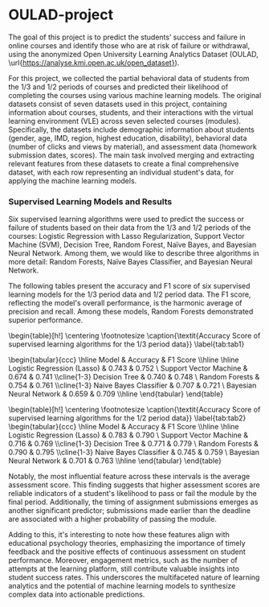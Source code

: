 # OULAD-project
The goal of this project is to predict the students’ success and failure in online courses and identify those who are at risk of failure or withdrawal, using the anonymized Open University Learning Analytics Dataset (OULAD, \url{https://analyse.kmi.open.ac.uk/open_dataset}).

For this project, we collected the partial behavioral data of students from the $1/3$ and $1/2$ periods of courses and predicted their likelihood of completing the courses using various machine learning models. The original datasets consist of seven datasets used in this project, containing information about courses, students, and their interactions with the virtual learning environment (VLE) across seven selected courses (modules). Specifically, the datasets include demographic information about students (gender, age, IMD, region, highest education, disability), behavioral data (number of clicks and views by material), and assessment data (homework submission dates, scores). The main task involved merging and extracting relevant features from these datasets to create a final comprehensive dataset, with each row representing an individual student's data, for applying the machine learning models.

### Supervised Learning Models and Results
Six supervised learning algorithms were used to predict the success or failure of students based on their data from the $1/3$ and $1/2$ periods of the courses: Logistic Regression with Lasso Regularization, Support Vector Machine (SVM), Decision Tree, Random Forest, Naïve Bayes, and Bayesian Neural Network. Among them, we would like to describe three algorithms in more detail: Random Forests, Naïve Bayes Classifier, and Bayesian Neural Network.

The following tables present the accuracy and F1 score of six supervised learning models for the $1/3$ period data and $1/2$ period data. The F1 score, reflecting the model's overall performance, is the harmonic average of precision and recall. Among these models, Random Forests demonstrated superior performance.

\begin{table}[h!]
\centering
\footnotesize
\caption{\textit{Accuracy Score of supervised learning algorithms for the 1/3 period data}}
\label{tab:tab1}

\begin{tabular}{ccc}
\hline
Model & Accuracy & F1 Score \\\hline \hline
Logistic Regression (Lasso) & 0.743 & 0.752 \\
Support Vector Machine & 0.674 & 0.741 \\\cline{1-3}
Decision Tree & 0.740 & 0.748 \\
Random Forests & 0.754 & 0.761 \\\cline{1-3}
Naive Bayes Classifier & 0.707 & 0.721 \\
Bayesian Neural Network & 0.659 & 0.709 \\\hline
\end{tabular}
\end{table}


\begin{table}[h!]
\centering
\footnotesize
\caption{\textit{Accuracy Score of supervised learning algorithms for the 1/2 period data}}
\label{tab:tab2}
\begin{tabular}{ccc}
\hline
Model & Accuracy & F1 Score \\\hline \hline
Logistic Regression (Lasso) & 0.783 & 0.790 \\
Support Vector Machine & 0.716 & 0.769 \\\cline{1-3}
Decision Tree & 0.771 & 0.779 \\
Random Forests & 0.790 & 0.795 \\\cline{1-3}
Naive Bayes Classifier & 0.745 & 0.759 \\
Bayesian Neural Network & 0.701 & 0.763 \\\hline
\end{tabular}
\end{table}


Notably, the most influential feature across these intervals is the average assessment score. This finding suggests that higher assessment scores are reliable indicators of a student's likelihood to pass or fail the module by the final period. Additionally, the timing of assignment submissions emerges as another significant predictor; submissions made earlier than the deadline are associated with a higher probability of passing the module.

Adding to this, it's interesting to note how these features align with educational psychology theories, emphasizing the importance of timely feedback and the positive effects of continuous assessment on student performance. Moreover, engagement metrics, such as the number of attempts at the learning platform, still contribute valuable insights into student success rates. This underscores the multifaceted nature of learning analytics and the potential of machine learning models to synthesize complex data into actionable predictions.

